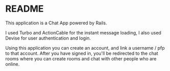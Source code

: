 # README

This application is a Chat App powered by Rails.

I used Turbo and ActionCable for the instant message loading,
I also used Devise for user authentication and login.

Using this application you can create an account, and link a username / pfp to that account.
After you have signed in, you'll be redirected to the chat rooms where you can create rooms and chat with other people who are online.


